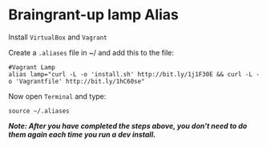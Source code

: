 Braingrant-up lamp Alias
============

Install `VirtualBox` and `Vagrant`

Create a `.aliases` file in ~/ and add this to the file:

```
#Vagrant Lamp
alias lamp="curl -L -o 'install.sh' http://bit.ly/1j1F30E && curl -L -o 'Vagrantfile' http://bit.ly/1hC60se"
```

Now open `Terminal` and type:

```
source ~/.aliases
```

***Note: After you have completed the steps above, you don't need to do them again each time you run a dev install.***